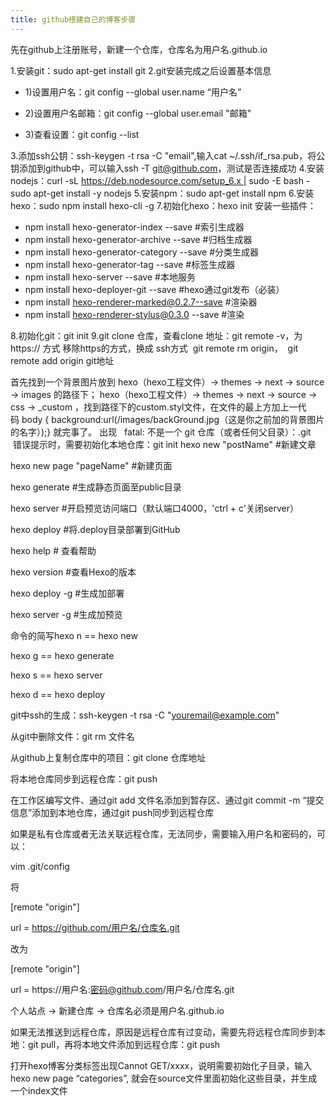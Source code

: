 ```yaml
---
title: github搭建自己的博客步骤
---
```

先在github上注册账号，新建一个仓库，仓库名为用户名.github.io

1.安装git：sudo apt-get install git
2.git安装完成之后设置基本信息
* 1)设置用户名：git config --global user.name “用户名”

* 2)设置用户名邮箱：git config --global user.email "邮箱"

* 3)查看设置：git config --list

3.添加ssh公钥：ssh-keygen -t rsa -C "email",输入cat ~/.ssh/if_rsa.pub，将公钥添加到github中，可以输入ssh -T git@github.com，测试是否连接成功
4.安装nodejs：curl -sL https://deb.nodesource.com/setup_6.x | sudo -E bash -
sudo apt-get install -y nodejs
5.安装npm：sudo apt-get install npm
6.安装hexo：sudo npm install hexo-cli -g
7.初始化hexo：hexo init
安装一些插件：

* npm install hexo-generator-index --save #索引生成器
* npm install hexo-generator-archive --save #归档生成器
* npm install hexo-generator-category --save #分类生成器
* npm install hexo-generator-tag --save #标签生成器
* npm install hexo-server --save #本地服务
* npm install hexo-deployer-git --save #hexo通过git发布（必装）
* npm install hexo-renderer-marked@0.2.7--save #渲染器
* npm install hexo-renderer-stylus@0.3.0 --save #渲染

8.初始化git：git init
9.git clone 仓库，查看clone 地址：git remote -v，为https:// 方式
移除https的方式，换成 ssh方式
 git remote rm origin，
 git remote add origin git地址

首先找到一个背景图片放到 hexo（hexo工程文件）-> themes -> next -> source -> images 的路径下；
hexo（hexo工程文件）-> themes -> next -> source -> css -> _custom ，找到路径下的custom.styl文件，在文件的最上方加上一代码 body { background:url(/images/backGround.jpg（这是你之前加的背景图片的名字）);} 就完事了。
出现   fatal: 不是一个 git 仓库（或者任何父目录）：.git   错误提示时，需要初始化本地仓库：git init
hexo new "postName" #新建文章

hexo new page "pageName" #新建页面

hexo generate #生成静态页面至public目录

hexo server #开启预览访问端口（默认端口4000，'ctrl + c'关闭server）

hexo deploy #将.deploy目录部署到GitHub

hexo help # 查看帮助

hexo version #查看Hexo的版本

hexo deploy -g #生成加部署

hexo server -g #生成加预览

命令的简写hexo n == hexo new

hexo g == hexo generate

hexo s == hexo server

hexo d == hexo deploy

git中ssh的生成：ssh-keygen -t rsa -C "youremail@example.com"


从git中删除文件：git rm 文件名

从github上复制仓库中的项目：git clone 仓库地址

将本地仓库同步到远程仓库：git push

在工作区编写文件、通过git add 文件名添加到暂存区、通过git commit -m “提交信息”添加到本地仓库，通过git push同步到远程仓库

如果是私有仓库或者无法关联远程仓库，无法同步，需要输入用户名和密码的，可以：

vim .git/config

将

[remote "origin"]

url = https://github.com/用户名/仓库名.git

改为

[remote "origin"]

url = https://用户名:密码@github.com/用户名/仓库名.git

个人站点 -> 新建仓库 -> 仓库名必须是用户名.github.io

如果无法推送到远程仓库，原因是远程仓库有过变动，需要先将远程仓库同步到本地：git pull，再将本地文件添加到远程仓库：git push

打开hexo博客分类标签出现Cannot GET/xxxx，说明需要初始化子目录，输入hexo new page “categories”, 就会在source文件里面初始化这些目录，并生成一个index文件

